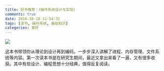 ```yaml
---
title: 好书推荐：《操作系统设计与实现》
comments: true
date: 2016-10-10 11:54:32
tags: [读书, 操作系统, 基础知识]
categories: 爱好
---
```




![](http://static.zybuluo.com/shenyuflying/9zirytck87tjzui21z89irin/QQ%E6%88%AA%E5%9B%BE20161010194316.png)


这本书带领你从理论到设计再到编码，一步步深入讲解了进程、内存管理、文件系统等内容。第一次读本书是在研究生期间，最近又拿出来看了一遍，又有很多收获。其中有些设计、编程思想十分经典，值得反复阅读。

